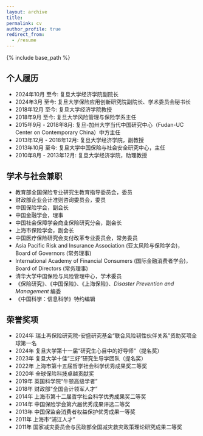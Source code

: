 ```yaml
---
layout: archive
title: 
permalink: cv
author_profile: true
redirect_from:
  - /resume
---
```


{% include base_path %}

## 个人履历

* 2024年10月 至今: 复旦大学经济学院副院长
* 2024年3月 至今: 复旦大学保险应用创新研究院副院长、学术委员会秘书长
* 2018年12月 至今: 复旦大学经济学院教授
* 2018年9月 至今: 复旦大学风险管理与保险学系主任
* 2015年9月 - 2018年8月: 复旦-加州大学当代中国研究中心（Fudan-UC Center on Contemporary China）中方主任
* 2013年12月 - 2018年12月: 复旦大学经济学院，副教授
* 2013年10月 至今: 复旦大学中国保险与社会安全研究中心，主任
* 2010年8月 - 2013年12月: 复旦大学经济学院，助理教授

## 学术与社会兼职

* 教育部全国保险专业研究生教育指导委员会，委员
* 财政部企业会计准则咨询委员会，委员
* 中国保险学会，副会长
* 中国金融学会，理事
* 中国社会保障学会商业保险研究分会，副会长
* 上海市保险学会，副会长
* 中国医疗保险研究会支付改革专业委员会，常务委员
* Asia Pacific Risk and Insurance Association (亚太风险与保险学会)，Board of Governors (常务理事)
* International Academy of Financial Consumers (国际金融消费者学会)，Board of Directors (常务理事)
* 清华大学中国保险与风险管理中心，学术委员
* 《保险研究》、《中国保险》、《上海保险》、*Disaster Prevention and Management* 编委
* 《中国科学：信息科学》特约编辑

## 荣誉奖项

* 2024年 瑞士再保险研究院-安盛研究基金“联合风险韧性伙伴关系”资助奖项全球第一名
* 2024年 复旦大学第十一届“研究生心目中的好导师”（提名奖）
* 2023年 复旦大学十佳“三好”研究生导学团队（提名奖）
* 2022年 上海市第十五届哲学社会科学优秀成果奖二等奖
* 2020年 全球保险科技卓越贡献奖
* 2019年 英国科学院“牛顿高级学者”
* 2018年 财政部“全国会计领军人才”
* 2014年 上海市第十二届哲学社会科学优秀成果奖二等奖
* 2014年 中国保险学会第六届优秀成果评选二等奖
* 2013年 中国保监会消费者权益保护优秀成果一等奖
* 2011年 上海市“浦江人才”
* 2011年 国家减灾委员会与民政部全国减灾救灾政策理论研究成果二等奖
